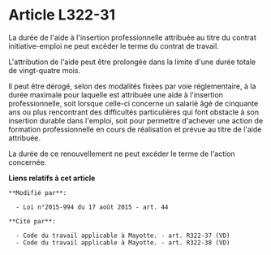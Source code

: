 # Article L322-31

La durée de l'aide à l'insertion professionnelle attribuée au titre du contrat initiative-emploi ne peut excéder le terme du
contrat de travail. 

L'attribution de l'aide peut être prolongée dans la limite d'une durée totale de vingt-quatre mois. 

Il peut être dérogé, selon des modalités fixées par voie réglementaire, à la durée maximale pour laquelle est attribuée une
aide à l'insertion professionnelle, soit lorsque celle-ci concerne un salarié âgé de cinquante ans ou plus
rencontrant des difficultés particulières qui font obstacle à son insertion durable dans l'emploi, soit pour permettre
d'achever une action de formation professionnelle en cours de réalisation et prévue au titre de l'aide attribuée. 

La durée de ce renouvellement ne peut excéder le terme de l'action concernée.

**Liens relatifs à cet article**

	**Modifié par**:

	  - Loi n°2015-994 du 17 août 2015 - art. 44

	**Cité par**:

	  - Code du travail applicable à Mayotte. - art. R322-37 (VD)
	  - Code du travail applicable à Mayotte. - art. R322-38 (VD)
